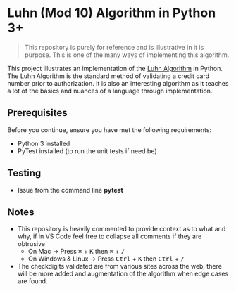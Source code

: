 # Luhn (Mod 10) Algorithm in Python 3+

> This repository is purely for reference and is illustrative in it is purpose. This is one of the many ways of implementing this algorithm. 


This project illustrates an implementation of the [Luhn Algorithm](https://en.wikipedia.org/wiki/Luhn_algorithm) in Python. The Luhn Algorithm is the 
standard method of validating a credit card number prior to authorization. It is also an interesting algorithm as it teaches
a lot of the basics and nuances of a language through implementation.


## Prerequisites

Before you continue, ensure you have met the following requirements:

* Python 3 installed
* PyTest installed (to run the unit tests if need be)

## Testing

* Issue from the command line **pytest**


## Notes

* This repository is heavily commented to provide context as to what and why, if in VS Code feel free to collapse all comments if they are obtrusive
    * On Mac -> Press <kbd>&#8984;</kbd> + <kbd>K</kbd> then <kbd>&#8984;</kbd> + <kbd>/</kbd> 
    * On Windows & Linux -> Press <kbd>Ctrl</kbd> + <kbd>K</kbd> then <kbd>Ctrl</kbd> + <kbd>/</kbd> 
* The checkdigits validated are from various sites across the web, there will be more added and augmentation of the algorithm when edge cases are found.
